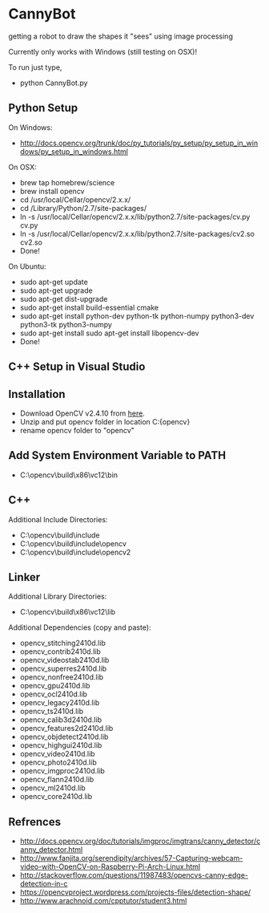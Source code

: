 # CannyBot
getting a robot to draw the shapes it "sees" using image processing

Currently only works with Windows (still testing on OSX)!

To run just type,
* python CannyBot.py

## Python Setup

On Windows:
* http://docs.opencv.org/trunk/doc/py_tutorials/py_setup/py_setup_in_windows/py_setup_in_windows.html

On OSX:
* brew tap homebrew/science
* brew install opencv
* cd /usr/local/Cellar/opencv/2.x.x/
* cd /Library/Python/2.7/site-packages/
* ln -s /usr/local/Cellar/opencv/2.x.x/lib/python2.7/site-packages/cv.py cv.py
* ln -s /usr/local/Cellar/opencv/2.x.x/lib/python2.7/site-packages/cv2.so cv2.so
* Done!

On Ubuntu:
* sudo apt-get update
* sudo apt-get upgrade
* sudo apt-get dist-upgrade
* sudo apt-get install build-essential cmake
* sudo apt-get install python-dev python-tk python-numpy python3-dev python3-tk python3-numpy
* sudo apt-get install sudo apt-get install libopencv-dev
* Done!

## C++ Setup in Visual Studio

## Installation
* Download OpenCV v2.4.10 from [here]( https://sourceforge.net/projects/opencvlibrary/files/opencv-win/2.4.10/opencv-2.4.10.exe/download).
* Unzip and put opencv folder in location C:\{opencv}
* rename opencv folder to "opencv"

## Add System Environment Variable to PATH
* C:\opencv\build\x86\vc12\bin

## C++
Additional Include Directories:
* C:\opencv\build\include
* C:\opencv\build\include\opencv
* C:\opencv\build\include\opencv2

## Linker
Additional Library Directories:
* C:\opencv\build\x86\vc12\lib

Additional Dependencies (copy and paste):
* opencv_stitching2410d.lib
* opencv_contrib2410d.lib
* opencv_videostab2410d.lib
* opencv_superres2410d.lib
* opencv_nonfree2410d.lib
* opencv_gpu2410d.lib
* opencv_ocl2410d.lib
* opencv_legacy2410d.lib
* opencv_ts2410d.lib
* opencv_calib3d2410d.lib
* opencv_features2d2410d.lib
* opencv_objdetect2410d.lib
* opencv_highgui2410d.lib
* opencv_video2410d.lib
* opencv_photo2410d.lib
* opencv_imgproc2410d.lib
* opencv_flann2410d.lib
* opencv_ml2410d.lib
* opencv_core2410d.lib

## Refrences

- http://docs.opencv.org/doc/tutorials/imgproc/imgtrans/canny_detector/canny_detector.html
- http://www.fanjita.org/serendipity/archives/57-Capturing-webcam-video-with-OpenCV-on-Raspberry-Pi-Arch-Linux.html
- http://stackoverflow.com/questions/11987483/opencvs-canny-edge-detection-in-c
- https://opencvproject.wordpress.com/projects-files/detection-shape/
- http://www.arachnoid.com/cpptutor/student3.html
